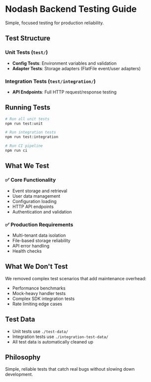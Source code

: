 # Nodash Backend Testing Guide

Simple, focused testing for production reliability.

## Test Structure

### Unit Tests (`test/`)
- **Config Tests**: Environment variables and validation
- **Adapter Tests**: Storage adapters (FlatFile event/user adapters)

### Integration Tests (`test/integration/`)
- **API Endpoints**: Full HTTP request/response testing

## Running Tests

```bash
# Run all unit tests
npm run test:unit

# Run integration tests  
npm run test:integration

# Run CI pipeline
npm run ci
```

## What We Test

### ✅ Core Functionality
- Event storage and retrieval
- User data management
- Configuration loading
- HTTP API endpoints
- Authentication and validation

### ✅ Production Requirements
- Multi-tenant data isolation
- File-based storage reliability
- API error handling
- Health checks

## What We Don't Test

We removed complex test scenarios that add maintenance overhead:
- Performance benchmarks
- Mock-heavy handler tests
- Complex SDK integration tests
- Rate limiting edge cases

## Test Data

- Unit tests use `./test-data/`
- Integration tests use `./integration-test-data/`
- All test data is automatically cleaned up

## Philosophy

Simple, reliable tests that catch real bugs without slowing down development.